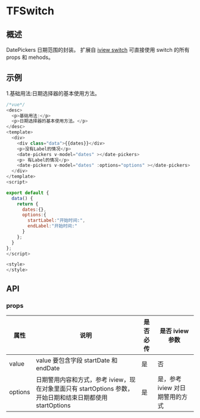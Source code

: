 # TFSwitch

## 概述

DatePickers 日期范围的封装。
扩展自 [iview switch](https://www.iviewui.com/components/switch) 可直接使用 switch 的所有 props 和 mehods。

## 示例

1.基础用法:日期选择器的基本使用方法。

```javascript
/*vue*/
<desc>
  <p>基础用法:</p>
  <p>日期选择器的基本使用方法。</p>
</desc>
<template>
  <div>
    <div class="data">{{dates}}</div>
    <p>没有Label的情况</p>
    <date-pickers v-model="dates" ></date-pickers>
    <p> 有Label的情况</p>
    <date-pickers v-model="dates" :options="options" ></date-pickers>
  </div>
</template>
<script>

export default {
  data() {
    return {
      dates:{},
      options:{
        startLabel:"开始时间:",
        endLabel:"开始时间:"
      }
    };
  }
};
</script>

<style>
</style>
```

## API

### props

| 属性    | 说明                                                                                                      | 是否必传 | 是否 iview 参数                 |
| ------- | --------------------------------------------------------------------------------------------------------- | -------- | ------------------------------- |
| value   | value 要包含字段 startDate 和 endDate                                                                     | 是       | 否                              |
| options | 日期警用内容和方式，参考 iview，现在对象里面只有 startOptions 参数，开始日期和结束日期都使用 startOptions | 是       | 是，参考 iview 对日期警用的方式 |
